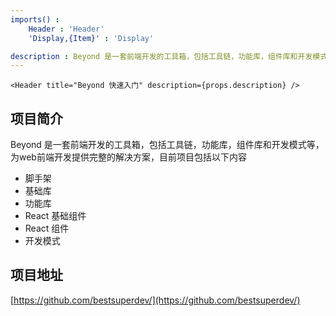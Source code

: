 ```yaml
---
imports() : 
    Header : 'Header'
    'Display,{Item}' : 'Display'

description : Beyond 是一套前端开发的工具箱，包括工具链，功能库，组件库和开发模式，为web前端开发提供完整的解决方案。
---
```


```render
<Header title="Beyond 快速入门" description={props.description} />

```


## 项目简介

Beyond  是一套前端开发的工具箱，包括工具链，功能库，组件库和开发模式等，为web前端开发提供完整的解决方案，目前项目包括以下内容

- 脚手架
- 基础库
- 功能库
- React 基础组件
- React 组件
- 开发模式


## 项目地址

[https://github.com/bestsuperdev/](https://github.com/bestsuperdev/)